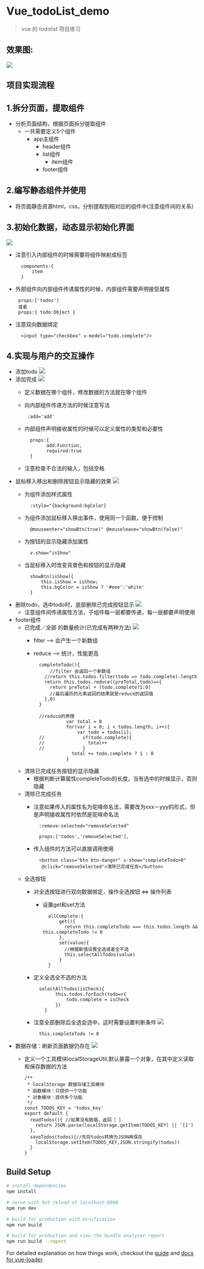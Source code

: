 # Vue_todoList_demo

> vue 的 todolist 项目练习

## 效果图: 
![](./image/效果图.png)

## 项目实现流程
## 1.拆分页面，提取组件 
* 分析页面结构，根据页面拆分提取组件
    * 一共需要定义5个组件
        * app主组件
            * header组件
            * list组件
                * item组件
            * footer组件
## 2.编写静态组件并使用
 * 将页面静态资源html，css，分别提取到相对应的组件中(注意组件间的关系)
## 3.初始化数据，动态显示初始化界面
![](./image/动态显示页面.png)
* 注意引入内部组件的时候需要将组件映射成标签

        components:{
            item
        }
* 外部组件向内部组件传递属性的时候，内部组件需要声明接受属性
       
       props:['todos']
       或者
       props:{ todo:Object }
       
* 注意双向数据绑定
        
        <input type="checkbox" v-model="todo.complete"/>
## 4.实现与用户的交互操作
* 添加todo
![](./image/添加todo.png)
* 添加完成
![](./image/添加完成.png)
    * 定义数据在哪个组件，修改数据的方法就在哪个组件
    * 向内部组件传递方法的时候注意写法
    
           :add='add'
    * 内部组件声明接收属性的时候可以定义属性的类型和必要性
            
            props:{
                  add:Function,
                  required:true
            }
    * 注意检查不合法的输入，包括空格
* 鼠标移入移出和删除按钮显示隐藏的效果
![](./image/删除.png)
    * 为组件添加样式属性
            
            :style="{background:bgColor}
    * 为组件添加鼠标移入移出事件，使用同一个函数，便于控制
            
            @mouseenter="showBtn(true)" @mouseleave="showBtn(false)"
    * 为按钮的显示隐藏添加属性
            
            v-show="isShow"
    * 当鼠标移入时改变背景色和按钮的显示隐藏
            
            showBtn(isShow){
                this.isShow = isShow;
                this.bgColor = isShow ? '#eee':'white'
            }

    
* 删除todo，选中todo时，底部删除已完成按钮显示
    ![](./image/清除已完成任务.png)
    * 注意组件间传递属性方法，子组件每一层都要传递，每一层都要声明使用
* footer组件
    * 已完成／全部 的数量统计(已完成有两种方法) 
![](./image/全选按钮.png)
        * filter --> 会产生一个新数组
        * reduce --> 统计，性能更高
        
                completeTodo(){
                    //filter 会返回一个新数组
                  //return this.todos.filter(todo => todo.complete).length
                  return this.todos.reduce((preTotal,todo)=>{
                    return preTotal + (todo.complete?1:0)
                    //最后遍历的元素返回的结果就是reduce的返回值
                  },0)
                }
                
                //reduce的原理
                          var total = 0
                          for(var i = 0; i < todos.length; i++){
                              var todo = todos[i];
                //              if(todo.complete){
                //                total++
                //              }
                            total += todo.complete ? 1 : 0
                          }
    * 清除已完成任务按钮的显示隐藏
        * 根据判断计算属性completeTodo的长度，当有选中的时候显示，否则隐藏
    * 清除已完成任务
        * 注意如果传入的属性名为驼峰命名法，需要改为xxx－yyy的形式，但是声明接收属性时依然是驼峰命名法
                
                :remove-selected="removeSelected"
                
                props:['todos','removeSelected'],
        * 传入组件的方法可以直接调用使用
        
                <button class="btn btn-danger" v-show="completeTodo>0"
                 @click="removeSelected">清除已完成任务</button>
    * 全选按钮
        * 对全选按钮进行双向数据绑定，操作全选按钮 <=> 操作列表
            * 设置get和set方法
            
                    allComplete:{
                        get(){
                          return this.completeTodo === this.todos.length && this.completeTodo != 0
                        },
                        set(value){
                          //根据新值设置全选或者全不选
                          this.selectAllTodos(value)
                        }
                    }
                    
        * 定义全选全不选的方法
                
                selectAllTodos(isCheck){
                      this.todos.forEach(todo=>{
                          todo.complete = isCheck
                      })
                  }
        * 注意全部删除后全选会选中，这时需要设置判断条件 
        ![](./image/全删除.png)
                
                this.completeTodo != 0
* 数据存储：刷新页面数据仍存在
![](./image/本地存储.png)
    * 定义一个工具模块localStorageUtil,默认暴露一个对象，在其中定义读取和保存数据的方法
          
          /**
           * localStorage 数据存储工具模块
           * 函数模块：只提供一个功能
           * 对象模块：提供多个功能
           */
          const TODOS_KEY = 'todos_key'
          export default {
            readTodos(){ //如果没有数据，返回［ ］
              return JSON.parse(localStorage.getItem(TODOS_KEY) || '[]')
            },
            saveTodos(todos){//先将todos转换为JSON再保存
              localStorage.setItem(TODOS_KEY,JSON.stringify(todos))
            }
          }

## Build Setup

``` bash
# install dependencies
npm install

# serve with hot reload at localhost:8080
npm run dev

# build for production with minification
npm run build

# build for production and view the bundle analyzer report
npm run build --report
```

For detailed explanation on how things work, checkout the [guide](http://vuejs-templates.github.io/webpack/) and [docs for vue-loader](http://vuejs.github.io/vue-loader).
